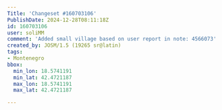 ```yaml
---
Title: 'Changeset #160703106'
PublishDate: 2024-12-28T08:11:18Z
id: 160703106
user: soliMM
comment: 'Added small village based on user report in note: 4566073'
created_by: JOSM/1.5 (19265 sr@latin)
tags:
- Montenegro
bbox:
  min_lon: 18.5741191
  min_lat: 42.4721187
  max_lon: 18.5741191
  max_lat: 42.4721187

---
```


